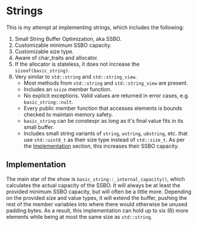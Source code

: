 # Strings

This is my attempt at implementing strings, which includes the following:
1. Small String Buffer Optimization, aka SSBO.
2. Customizable minimum SSBO capacity.
3. Customizable size type.
4. Aware of char_traits and allocator.
5. If the allocator is stateless, it does not increase the `sizeof(basic_string)`.
6. Very similar to `std::string` and `std::string_view`.
   - Most methods from `std::string` and `std::string_view` are present.
   - Includes an `ssize` member function.
   - No explicit exceptions. Valid values are returned in error cases, e.g. `basic_string::nult`.
   - Every public member function that accesses elements is bounds checked to maintain memory safety.
   - `basic_string` can be constexpr as long as it's final value fits in its small buffer.
   - Includes small string variants of `string`, `wstring`, `u8string`, etc. that use `std::uint8_t` as their size type instead of `std::size_t`.
     As per the [Implementation](#implementation) section, this increases their SSBO capacity.

## Implementation
The main star of the show is `basic_string::_internal_capacity()`, which calculates the actual capacity of the SSBO.
It will always be at least the provided minimum SSBO capacity, but will often be a little more.
Depending on the provided size and value types, it will extend the buffer, pushing the rest of the member variables into where there would otherwise be unused padding bytes.
As a result, this implementation can hold up to six (6) more elements while being at most the same size as `std::string`.
